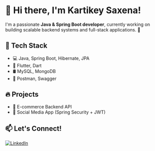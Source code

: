 # 👋 Hi there, I'm Kartikey Saxena!

I'm a passionate **Java & Spring Boot developer**, currently working on building scalable backend systems and full-stack applications. 🚀

## 🧰 Tech Stack
- 💻 Java, Spring Boot, Hibernate, JPA
- 📱 Flutter, Dart
- 🛢️ MySQL, MongoDB
- 🧪 Postman, Swagger

## 🔥 Projects
- 🛒 E-commerce Backend API
- 📓 Social Media App (Spring Security + JWT)

## 📫 Let's Connect!
[![LinkedIn](https://img.shields.io/badge/LinkedIn-blue?style=for-the-badge&logo=linkedin)](https://www.linkedin.com/in/kartikey-saxena-b16193290)
 


